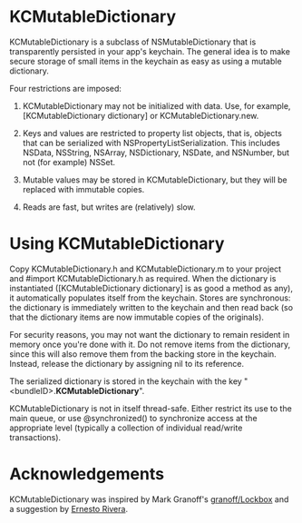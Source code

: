 KCMutableDictionary
===================

KCMutableDictionary is a subclass of NSMutableDictionary that is transparently persisted in your app's keychain. The general idea is to make secure storage of small items in the keychain as easy as using a mutable dictionary.

Four restrictions are imposed:

1. KCMutableDictionary may not be initialized with data. Use, for example, [KCMutableDictionary dictionary] or KCMutableDictionary.new.

2. Keys and values are restricted to property list objects, that is, objects that can be serialized with NSPropertyListSerialization. This includes NSData, NSString, NSArray, NSDictionary, NSDate, and NSNumber, but not (for example) NSSet.

3. Mutable values may be stored in KCMutableDictionary, but they will be replaced with immutable copies.

4. Reads are fast, but writes are (relatively) slow.

Using KCMutableDictionary
=========================

Copy KCMutableDictionary.h and KCMutableDictionary.m to your project and #import KCMutableDictionary.h as required. When the dictionary is instantiated ([KCMutableDictionary dictionary] is as good a method as any), it automatically populates itself from the keychain. Stores are synchronous: the dictionary is immediately written to the keychain and then read back (so that the dictionary items are now immutable copies of the originals).

For security reasons, you may not want the dictionary to remain resident in memory once you're done with it. Do not remove items from the dictionary, since this will also remove them from the backing store in the keychain. Instead, release the dictionary by assigning nil to its reference.

The serialized dictionary is stored in the keychain with the key "&lt;bundleID&gt;.__KCMutableDictionary__".

KCMutableDictionary is not in itself thread-safe. Either restrict its use to the main queue, or use @synchronized() to synchronize access at the appropriate level (typically a collection of individual read/write transactions).

Acknowledgements
================

KCMutableDictionary was inspired by Mark Granoff's [granoff/Lockbox](https://github.com/granoff/Lockbox) and a suggestion by [Ernesto Rivera](https://github.com/rivera-ernesto).